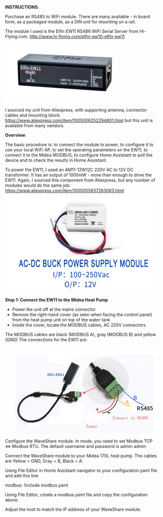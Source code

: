 **INSTRUCTIONS**:

Purchase an RS485 to WiFi module. There are many available - in board form, as a packaged module, as a DIN unit for mounting on a rail. 

The module I used is the Elfin EW11 RS486 WiFi Serial Server from Hi-Flying.com. http://www.hi-flying.com/elfin-ew10-elfin-ew11

![Alt text](images/Elfin-EW11%20RS485%20Serial%20Server.png)

I sourced my unit from Aliexpress, with supporting antenna, connector cables and mounting block: https://www.aliexpress.com/item/1005006252294801.html but this unit is available from many vendors.


**Overview**:

The basic procedure is: to connect the module to power, to configure it to use your local WiFi AP, to set the operating parameters on the EW11, to connect it to the Midea MODBUS, to configure Home Assistant to poll the device and to check the results in Home Assistant.

To power the EW11, I used an AM11-12W12C 220V AC to 12V DC transformer. It has an output of 1000mW - more than enough to drive the EW11. Again, I sourced this component from Aliexpress, but any number of modules would do the same job: https://www.aliexpress.com/item/1005005937263063.html

![Alt text](images/AM11-12W12C%20transformer.png)

**Step 1: Connect the EW11 to the Midea Heat Pump**

- Power the unit off at the mains connector
- Remove the right-hand cover (as seen when facing the control panel) from the heat pump unit on top of the water tank
- Inside the cover, locate the MODBUS cables, AC 220V connectors.

The MODBUS cables are black (MODBUS A), gray (MODBUS B) and yellow (GND)
The connections for the EW11 are:

![Alt text](images/Elfin%20EW11%20Connections.png)

Configure the WaveShare module. In mode, you need to set Modbus TCP <=> Modbus RTU. The default username and password is admin admin

Connect the WaveShare module to your Midea 170L heat pump. The cables are Yellow = GND, Gray = B, Black = A.

Using File Editor in Home Assistant navigator to your configuration.yaml file and add this line 

modbus: !include modbus.yaml

Using File Editor, create a modbus.yaml file and copy the configuration above.

Adjust the host to match the IP address of your WaveShare module.
